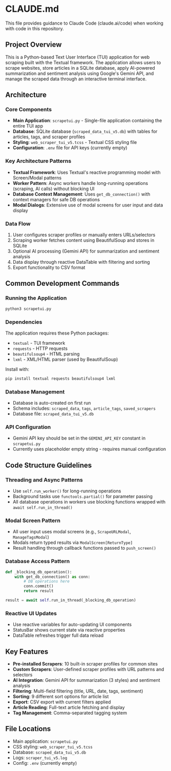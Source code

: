 # CLAUDE.md

This file provides guidance to Claude Code (claude.ai/code) when working with code in this repository.

## Project Overview

This is a Python-based Text User Interface (TUI) application for web scraping built with the Textual framework. The application allows users to scrape websites, store articles in a SQLite database, apply AI-powered summarization and sentiment analysis using Google's Gemini API, and manage the scraped data through an interactive terminal interface.

## Architecture

### Core Components

- **Main Application**: `scrapetui.py` - Single-file application containing the entire TUI app
- **Database**: SQLite database (`scraped_data_tui_v5.db`) with tables for articles, tags, and scraper profiles
- **Styling**: `web_scraper_tui_v5.tcss` - Textual CSS styling file
- **Configuration**: `.env` file for API keys (currently empty)

### Key Architecture Patterns

- **Textual Framework**: Uses Textual's reactive programming model with Screen/Modal patterns
- **Worker Pattern**: Async workers handle long-running operations (scraping, AI calls) without blocking UI
- **Database Context Management**: Uses `get_db_connection()` with context managers for safe DB operations
- **Modal Dialogs**: Extensive use of modal screens for user input and data display

### Data Flow

1. User configures scraper profiles or manually enters URLs/selectors
2. Scraping worker fetches content using BeautifulSoup and stores in SQLite
3. Optional AI processing (Gemini API) for summarization and sentiment analysis
4. Data display through reactive DataTable with filtering and sorting
5. Export functionality to CSV format

## Common Development Commands

### Running the Application
```bash
python3 scrapetui.py
```

### Dependencies
The application requires these Python packages:
- `textual` - TUI framework
- `requests` - HTTP requests
- `beautifulsoup4` - HTML parsing
- `lxml` - XML/HTML parser (used by BeautifulSoup)

Install with:
```bash
pip install textual requests beautifulsoup4 lxml
```

### Database Management
- Database is auto-created on first run
- Schema includes: `scraped_data`, `tags`, `article_tags`, `saved_scrapers`
- Database file: `scraped_data_tui_v5.db`

### API Configuration
- Gemini API key should be set in the `GEMINI_API_KEY` constant in `scrapetui.py`
- Currently uses placeholder empty string - requires manual configuration

## Code Structure Guidelines

### Threading and Async Patterns
- Use `self.run_worker()` for long-running operations
- Background tasks use `functools.partial()` for parameter passing
- All database operations in workers use blocking functions wrapped with `await self.run_in_thread()`

### Modal Screen Pattern
- All user input uses modal screens (e.g., `ScrapeURLModal`, `ManageTagsModal`)
- Modals return typed results via `ModalScreen[ReturnType]`
- Result handling through callback functions passed to `push_screen()`

### Database Access Pattern
```python
def _blocking_db_operation():
    with get_db_connection() as conn:
        # DB operations here
        conn.commit()
        return result

result = await self.run_in_thread(_blocking_db_operation)
```

### Reactive UI Updates
- Use reactive variables for auto-updating UI components
- StatusBar shows current state via reactive properties
- DataTable refreshes trigger full data reload

## Key Features

- **Pre-installed Scrapers**: 10 built-in scraper profiles for common sites
- **Custom Scrapers**: User-defined scraper profiles with URL patterns and selectors
- **AI Integration**: Gemini API for summarization (3 styles) and sentiment analysis
- **Filtering**: Multi-field filtering (title, URL, date, tags, sentiment)
- **Sorting**: 9 different sort options for article list
- **Export**: CSV export with current filters applied
- **Article Reading**: Full-text article fetching and display
- **Tag Management**: Comma-separated tagging system

## File Locations

- Main application: `scrapetui.py`
- CSS styling: `web_scraper_tui_v5.tcss`
- Database: `scraped_data_tui_v5.db`
- Logs: `scraper_tui_v5.log`
- Config: `.env` (currently empty)